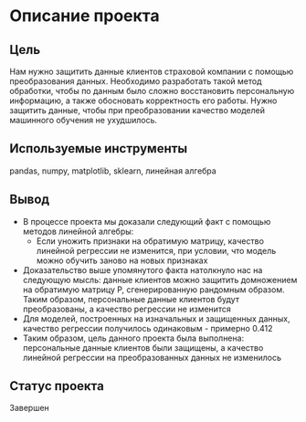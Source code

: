 # Описание проекта
## Цель
Нам нужно защитить данные клиентов страховой компании с помощью преобразования данных. Необходимо разработать такой метод обработки, чтобы по данным было сложно восстановить персональную информацию, а также обосновать корректность его работы. Нужно защитить данные, чтобы при преобразовании качество моделей машинного обучения не ухудшилось. 

## Используемые инструменты
pandas, numpy, matplotlib, sklearn, линейная алгебра

## Вывод
- В процессе проекта мы доказали следующий факт с помощью методов линейной алгебры:
   - Если уножить признаки на обратимую матрицу, качество линейной регрессии не изменится, при условии, что модель можно обучить заново на новых признаках
- Доказательство выше упомянутого факта натолкнуло нас на следующую мысль: данные клиентов можно защитить домножением на обратимую матрицу Р, сгенерированную рандомным образом. Таким образом, персональные данные клиентов будут преобразованы, а качество регрессии не изменится
- Для моделей, построенных на изначальных и защищенных данных, качество регрессии получилось одинаковым - примерно 0.412
- Таким образом, цель данного проекта была выполнена: персональные данные клиентов были защищены, а качество линейной регрессии на преобразованных данных не изменилось

## Статус проекта
Завершен
